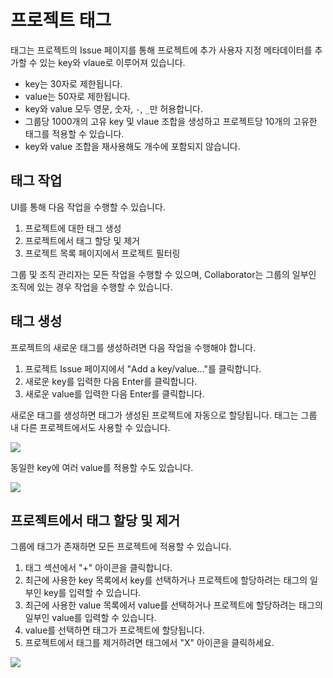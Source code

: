 # 프로젝트 태그

태그는 프로젝트의 Issue 페이지를 통해 프로젝트에 추가 사용자 지정 메타데이터를 추가할 수 있는 key와 vlaue로 이루어져 있습니다.

* key는 30자로 제한됩니다.
* value는 50자로 제한됩니다.
* key와 value 모두 영문, 숫자, `-`, `_`만 허용합니다.
* 그룹당 1000개의 고유 key 및 vlaue 조합을 생성하고 프로젝트당 10개의 고유한 태그를 적용할 수 있습니다.
* key와 value 조합을 재사용해도 개수에 포함되지 않습니다.

## 태그 작업

UI를 통해 다음 작업을 수행할 수 있습니다.

1. 프로젝트에 대한 태그 생성
2. 프로젝트에서 태그 할당 및 제거
3. 프로젝트 목록 페이지에서 프로젝트 필터링

그룹 및 조직 관리자는 모든 작업을 수행할 수 있으며, Collaborator는 그룹의 일부인 조직에 있는 경우 작업을 수행할 수 있습니다.

## 태그 생성

프로젝트의 새로운 태그를 생성하려면 다음 작업을 수행해야 합니다.

1. 프로젝트 Issue 페이지에서 "Add a key/value..."를 클릭합니다.
2. 새로운 key를 입력한 다음 Enter를 클릭합니다.
3. 새로운 value를 입력한 다음 Enter를 클릭합니다.

새로운 태그를 생성하면 태그가 생성된 프로젝트에 자동으로 할당됩니다. 태그는 그룹 내 다른 프로젝트에서도 사용할 수 있습니다.

![](../../../.gitbook/assets/screenshot\_2020-09-29\_at\_17.58.47.png)

동일한 key에 여러 value를 적용할 수도 있습니다.

![](../../../.gitbook/assets/screenshot\_2020-09-29\_at\_18.04.30.png)

## 프로젝트에서 태그 할당 및 제거

그룹에 태그가 존재하면 모든 프로젝트에 적용할 수 있습니다.

1. 태그 섹션에서 "+" 아이콘을 클릭합니다.
2. 최근에 사용한 key 목록에서 key를 선택하거나 프로젝트에 할당하려는 태그의 일부인 key를 입력할 수 있습니다.
3. 최근에 사용한 value 목록에서 value를 선택하거나 프로젝트에 할당하려는 태그의 일부인 value를 입력할 수 있습니다.
4. value를 선택하면 태그가 프로젝트에 할당됩니다.
5. 프로젝트에서 태그를 제거하려면 태그에서 "X" 아이콘을 클릭하세요.

![](../../../.gitbook/assets/screenshot\_2020-09-29\_at\_18.14.44.png)

